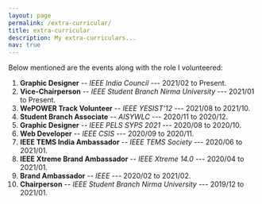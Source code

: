 ```yaml
---
layout: page
permalink: /extra-curricular/
title: extra-curricular
description: My extra-curriculars...
nav: true
---
```


Below mentioned are the events along with the role I volunteered:

1. **Graphic Designer** -- *IEEE India Council* --- 2021/02 to Present.
2. **Vice-Chairperson** -- *IEEE Student Branch Nirma University* --- 2021/01 to Present.
3. **WePOWER Track Volunteer** -- *IEEE YESIST'12* --- 2021/08 to 2021/10.
4. **Student Branch Associate** -- *AISYWLC* --- 2020/11 to 2020/12.
5. **Graphic Designer** -- *IEEE PELS SYPS 2021* --- 2020/08 to 2020/10.
6. **Web Developer** -- *IEEE CSIS* --- 2020/09 to 2020/11.
7. **IEEE TEMS India Ambassador** -- *IEEE TEMS Society* --- 2020/06 to 2021/01.
8. **IEEE Xtreme Brand Ambassador** -- *IEEE Xtreme 14.0* --- 2020/04 to 2021/01.
9. **Brand Ambassador** -- *IEEE* --- 2020/02 to 2021/02.
10. **Chairperson** -- *IEEE Student Branch Nirma University* --- 2019/12 to 2021/01.